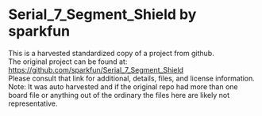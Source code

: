 
# Serial_7_Segment_Shield by sparkfun  
This is a harvested standardized copy of a project from github.  
The original project can be found at:  
https://github.com/sparkfun/Serial_7_Segment_Shield  
Please consult that link for additional, details, files, and license information.  
Note: It was auto harvested and if the original repo had more than one board file or anything out of the ordinary the files here are likely not representative.  
    